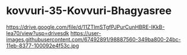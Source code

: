 # kovvuri-35-Kovvuri-Bhagyasree
https://drive.google.com/file/d/11ZTlmSTgfPJPurCunHBRE-IKkB-lea70/view?usp=drivesdk
https://user-images.githubusercontent.com/67492891/98887560-349ba800-24bc-11eb-8377-100092e4f53c.jpg
